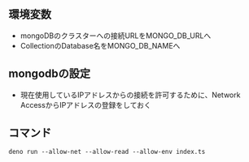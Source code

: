 ## 環境変数

- mongoDBのクラスターへの接続URLをMONGO_DB_URLへ
- CollectionのDatabase名をMONGO_DB_NAMEへ

## mongodbの設定

- 現在使用しているIPアドレスからの接続を許可するために、Network AccessからIPアドレスの登録をしておく

## コマンド


```
deno run --allow-net --allow-read --allow-env index.ts
```
